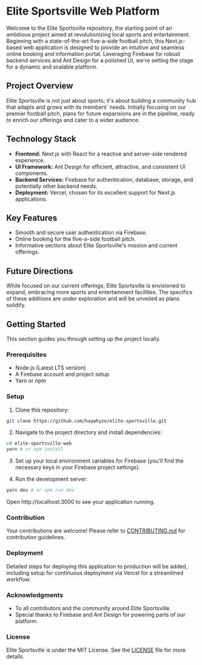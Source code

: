 # Elite Sportsville Web Platform

Welcome to the Elite Sportsville repository, the starting point of an ambitious project aimed at revolutionizing local sports and entertainment. Beginning with a state-of-the-art five-a-side football pitch, this Next.js-based web application is designed to provide an intuitive and seamless online booking and information portal. Leveraging Firebase for robust backend services and Ant Design for a polished UI, we're setting the stage for a dynamic and scalable platform.

## Project Overview

Elite Sportsville is not just about sports; it's about building a community hub that adapts and grows with its members' needs. Initially focusing on our premier football pitch, plans for future expansions are in the pipeline, ready to enrich our offerings and cater to a wider audience.

## Technology Stack

- **Frontend:** Next.js with React for a reactive and server-side rendered experience.
- **UI Framework:** Ant Design for efficient, attractive, and consistent UI components.
- **Backend Services:** Firebase for authentication, database, storage, and potentially other backend needs.
- **Deployment:** Vercel, chosen for its excellent support for Next.js applications.

## Key Features

- Smooth and secure user authentication via Firebase.
- Online booking for the five-a-side football pitch.
- Informative sections about Elite Sportsville's mission and current offerings.

## Future Directions

While focused on our current offerings, Elite Sportsville is envisioned to expand, embracing more sports and entertainment facilities. The specifics of these additions are under exploration and will be unveiled as plans solidify.

## Getting Started

This section guides you through setting up the project locally.

### Prerequisites

- Node.js (Latest LTS version)
- A Firebase account and project setup
- Yarn or npm

### Setup

1. Clone this repository:
```bash
git clone https://github.com/haywhyze/elite-sportsville.git
```
2. Navigate to the project directory and install dependencies:
```bash
cd elite-sportsville-web
yarn # or npm install
```
3. Set up your local environment variables for Firebase (you'll find the necessary keys in your Firebase project settings).

4. Run the development server:
```bash
yarn dev # or npm run dev
```
Open http://localhost:3000 to see your application running.

### Contribution
Your contributions are welcome! Please refer to [CONTRIBUTING.md](https://github.com/haywhyze/elite-sportsville/CONTRIBUTING.md) for contribution guidelines.

### Deployment
Detailed steps for deploying this application to production will be added, including setup for continuous deployment via Vercel for a streamlined workflow.

### Acknowledgments
- To all contributors and the community around Elite Sportsville.
- Special thanks to Firebase and Ant Design for powering parts of our platform.

### License
Elite Sportsville is under the MIT License. See the [LICENSE](https://github.com/haywhyze/elite-sportsville/LICENSE) file for more details.
